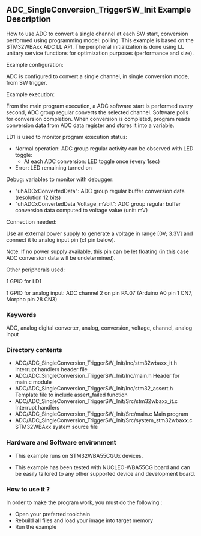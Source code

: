 ## <b>ADC_SingleConversion_TriggerSW_Init Example Description</b>

How to use ADC to convert a single channel at each SW start,
conversion performed using programming model: polling.
This example is based on the STM32WBAxx ADC LL API.
The peripheral initialization is done using LL unitary service functions
for optimization purposes (performance and size).

Example configuration:

ADC is configured to convert a single channel, in single conversion mode,
from SW trigger.

Example execution:

From the main program execution, a ADC software start is performed
every second, ADC group regular converts the selected channel.
Software polls for conversion completion.
When conversion is completed, program reads conversion data from ADC data register
and stores it into a variable.

LD1 is used to monitor program execution status:

- Normal operation: ADC group regular activity can be observed with LED toggle:
  - At each ADC conversion: LED toggle once (every 1sec)
- Error: LED remaining turned on

Debug: variables to monitor with debugger:

- "uhADCxConvertedData": ADC group regular buffer conversion data (resolution 12 bits)
- "uhADCxConvertedData_Voltage_mVolt": ADC group regular buffer conversion data computed to voltage value (unit: mV)

Connection needed:

Use an external power supply to generate a voltage in range [0V; 3.3V]
and connect it to analog input pin (cf pin below).

Note: If no power supply available, this pin can be let floating (in this case
      ADC conversion data will be undetermined).

Other peripherals used:

  1 GPIO for LD1

  1 GPIO for analog input: ADC channel 2 on pin PA.07 (Arduino A0 pin 1 CN7, Morpho pin 28 CN3)

### <b>Keywords</b>

ADC, analog digital converter, analog, conversion, voltage, channel, analog input

### <b>Directory contents</b>

  - ADC/ADC_SingleConversion_TriggerSW_Init/Inc/stm32wbaxx_it.h          Interrupt handlers header file
  - ADC/ADC_SingleConversion_TriggerSW_Init/Inc/main.h                  Header for main.c module
  - ADC/ADC_SingleConversion_TriggerSW_Init/Inc/stm32_assert.h          Template file to include assert_failed function
  - ADC/ADC_SingleConversion_TriggerSW_Init/Src/stm32wbaxx_it.c          Interrupt handlers
  - ADC/ADC_SingleConversion_TriggerSW_Init/Src/main.c                  Main program
  - ADC/ADC_SingleConversion_TriggerSW_Init/Src/system_stm32wbaxx.c      STM32WBAxx system source file


### <b>Hardware and Software environment</b>

  - This example runs on STM32WBA55CGUx devices.

  - This example has been tested with NUCLEO-WBA55CG board and can be
    easily tailored to any other supported device and development board.

### <b>How to use it ?</b>

In order to make the program work, you must do the following :

 - Open your preferred toolchain
 - Rebuild all files and load your image into target memory
 - Run the example

